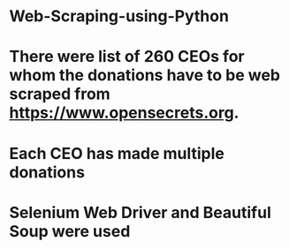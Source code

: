 # Web-Scraping-using-Python

# There were list of 260 CEOs for whom the donations have to be web scraped from https://www.opensecrets.org.
# Each CEO has made multiple donations
# Selenium Web Driver and Beautiful Soup  were used 

